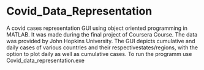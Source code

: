 # Covid_Data_Representation
A covid cases representation GUI using object oriented programming in MATLAB. It was made during the final project of Coursera Course. The data was provided by John Hopkins University. The GUI depicts cumulative and daily cases of various countries and their respectivestates/regions, with the option to plot daily as well as cumulative cases.
To run the programm use Covid_data_representation.exe 
